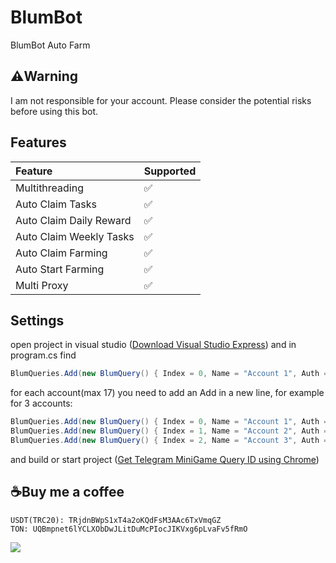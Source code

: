 # BlumBot
BlumBot Auto Farm

## ⚠️Warning
I am not responsible for your account. Please consider the potential risks before using this bot.

## Features
| Feature                   | Supported |
| :------------------------ | :-------- |
| Multithreading            | ✅        |
| Auto Claim Tasks          | ✅        |
| Auto Claim Daily Reward   | ✅        |
| Auto Claim Weekly Tasks   | ✅        |
| Auto Claim Farming        | ✅        |
| Auto Start Farming        | ✅        |
| Multi Proxy               | ✅        |

## Settings
open project in visual studio ([Download Visual Studio Express](https://visualstudio.microsoft.com/vs/express/)) and in program.cs find
```c#
BlumQueries.Add(new BlumQuery() { Index = 0, Name = "Account 1", Auth = "query_id of account 1", Proxy = "" });
```
for each account(max 17) you need to add an Add in a new line, for example for 3 accounts:
```c#
BlumQueries.Add(new BlumQuery() { Index = 0, Name = "Account 1", Auth = "query_id of account 1", Proxy = "" });
BlumQueries.Add(new BlumQuery() { Index = 1, Name = "Account 2", Auth = "query_id of account 2", Proxy = "socks5://10.10.10.10:1080" });
BlumQueries.Add(new BlumQuery() { Index = 2, Name = "Account 3", Auth = "query_id of account 3", Proxy = "socks4://10.10.10.10:1080" });
```
and build or start project ([Get Telegram MiniGame Query ID using Chrome](https://youtu.be/r0Ulqev-9M4))

## ☕Buy me a coffee
```
USDT(TRC20): TRjdnBWpS1xT4a2oKQdFsM3AAc6TxVmqGZ
TON: UQBmpnet6lYCLXObDwJLitDuMcPIocJIKVxg6pLvaFv5fRmO
```

![](http://visit.parselecom.com/Api/Visit/27/CF3476)
